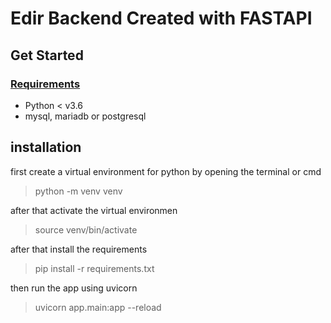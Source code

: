 # Edir Backend Created with FASTAPI
## Get Started

### <u> Requirements </u>
* Python < v3.6
* mysql, mariadb or postgresql

## installation

first create a virtual environment for python by opening the terminal or cmd

> python -m venv venv

after that activate the virtual environmen
> source venv/bin/activate

after that install the requirements

> pip install -r requirements.txt

then run the app using uvicorn
> uvicorn app.main:app --reload



